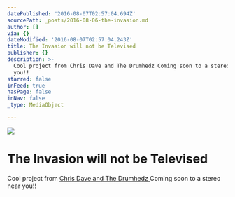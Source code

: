 ```yaml
---
datePublished: '2016-08-07T02:57:04.694Z'
sourcePath: _posts/2016-08-06-the-invasion.md
author: []
via: {}
dateModified: '2016-08-07T02:57:04.243Z'
title: The Invasion will not be Televised
publisher: {}
description: >-
  Cool project from Chris Dave and The Drumhedz Coming soon to a stereo near
  you!!
starred: false
inFeed: true
hasPage: false
inNav: false
_type: MediaObject

---
```

![](https://the-grid-user-content.s3-us-west-2.amazonaws.com/34b20a62-a54b-4189-a96a-947ddd8839ae.gif)

# The Invasion will not be Televised

Cool project from [Chris Dave and The Drumhedz ][0]Coming soon to a stereo near you!!

[0]: http://www.chris-dave.com/ "CHris Dave and The Drumhez"